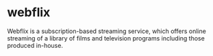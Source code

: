 # webflix
Webflix is a subscription-based streaming service, which offers online streaming of a library of films and television programs including those produced in-house.
